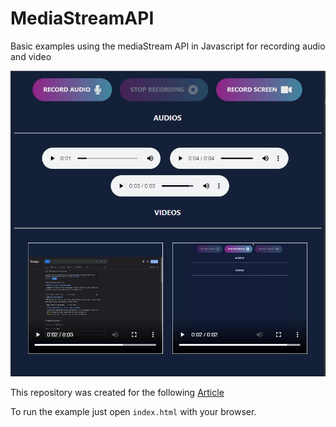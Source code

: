 # MediaStreamAPI

Basic examples using the mediaStream API in Javascript for recording audio and video

![mediaStream gif](/header.jpg)

This repository was created for the following [Article](https://dev.to/producthackers/intersection-observer-using-react-49ko)

To run the example just open `index.html` with your browser.
